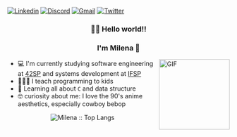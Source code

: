 [![Linkedin](https://img.shields.io/badge/-LinkedIn-blue?style=flat&logo=Linkedin&logoColor=white)](https://www.linkedin.com/in/milenacarecho/)
[![Discord](https://img.shields.io/badge/-Discord-5662E9?style=flat&logo=Discord&logoColor=white)]()
[![Gmail](https://img.shields.io/badge/-Gmail-c14438?style=flat&logo=Gmail&logoColor=white)](mailto:milena.c@aluno.ifsp.edu.br)
[![Twitter](https://img.shields.io/badge/-Twitter-1DA1F2?style=flat&logo=Twitter&logoColor=white)](https://twitter.com/MilenaCarecho)

<h3 align="center">👩‍🚀 Hello world!!</h3>
<h3 align="center">I'm Milena 👋</h3>

<img align="right" alt="GIF" height="160px" src="https://c.tenor.com/Pg3qo5sVxjQAAAAM/anime-drinking-wine.gif" />


- 💻 I'm currently studying software engineering at [42SP](https://www.42sp.org.br/) and systems development at [IFSP](https://www.ifsp.edu.br/)
- 👩🏻‍🏫 I teach programming to kids
- 🌱 Learning all about `C` and data structure
- 🤓 curiosity about me: I love the 90's anime aesthetics, especially cowboy bebop


<p align="center"><img src="https://github-readme-stats.vercel.app/api/top-langs/?username=m-carecho&langs_count=10&theme=graywhite&layout=compact" alt="Milena :: Top Langs" /></p>

